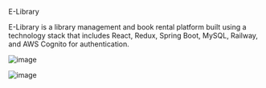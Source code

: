 E-Library

E-Library is a library management and book rental platform built using a technology stack that includes React, Redux, Spring Boot, MySQL, Railway, and AWS Cognito for authentication.


![image](https://github.com/user-attachments/assets/3c9a86fe-6e3d-41ac-af9c-aa6de32979b9)

![image](https://github.com/user-attachments/assets/fd7fd384-20d2-4d14-af2a-e284ebc93f03)



